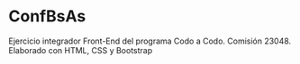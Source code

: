 # ConfBsAs
Ejercicio integrador Front-End del programa Codo a Codo. Comisión 23048. Elaborado con HTML, CSS y Bootstrap
